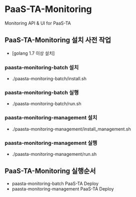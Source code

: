 # PaaS-TA-Monitoring
Monitoring API &amp; UI for PaaS-TA

## PaaS-TA-Monitoring 설치 사전 작업
- [golang 1.7 이상 설치]

### paasta-monitoring-batch 설치
- ./paasta-monitoring-batch/install.sh

### paasta-monitoring-batch 실행
- ./paasta-monitoring-batch/run.sh

### paasta-monitoring-management 설치
- ./paasta-monitoring-management/install_management.sh

### paasta-monitoring-management 실행
- ./paasta-monitoring-management/run.sh

## PaaS-TA-Monitoring 실행순서
- paasta-monitoring-batch PaaS-TA Deploy
- paasta-monitoring-management  PaaS-TA Deploy


